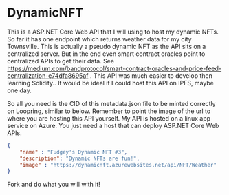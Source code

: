 # DynamicNFT
This is a ASP.NET Core Web API that I will using to host my dynamic NFTs. So far it has one endpoint which returns weather data for my city Townsville. This is actually a pseudo dynamic NFT as the API sits on a centralized server. But in the end even smart contract oracles point to centralized APIs to get their data. See https://medium.com/bandprotocol/smart-contract-oracles-and-price-feed-centralization-e74dfa8695af . This API was much easier to develop then learning Solidity.. It would be ideal if I could host this API on IPFS, maybe one day.

So all you need is the CID of this metadata.json file to be minted correctly on Loopring, similar to below. Remember to point the image of the url to where you are hosting this API yourself. My API is hosted on a linux app service on Azure. You just need a host that can deploy ASP.NET Core Web APIs.

```json
{
	"name" : "Fudgey's Dynamic NFT #3",
	"description": "Dynamic NFTs are fun!",
	"image" : "https://dynamicnft.azurewebsites.net/api/NFT/Weather"
}
```

Fork and do what you will with it!
